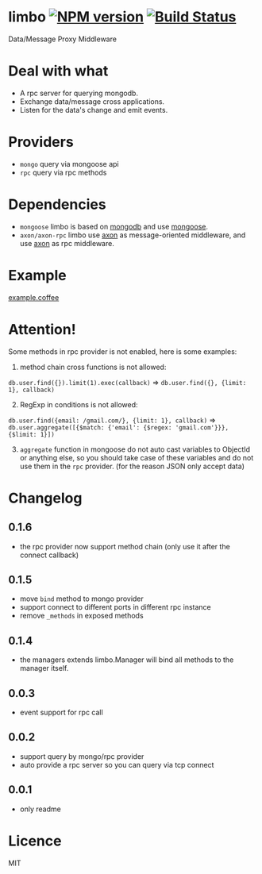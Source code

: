 limbo [![NPM version][npm-image]][npm-url] [![Build Status][travis-image]][travis-url]
=====

Data/Message Proxy Middleware

# Deal with what
* A rpc server for querying mongodb.
* Exchange data/message cross applications.
* Listen for the data's change and emit events.

# Providers
* `mongo` query via mongoose api
* `rpc` query via rpc methods

# Dependencies
* `mongoose` limbo is based on [mongodb](http://www.mongodb.org) and use [mongoose](https://github.com/LearnBoost/mongoose).
* `axon/axon-rpc` limbo use [axon](https://github.com/visionmedia/axon) as message-oriented middleware, and use [axon](https://github.com/visionmedia/axon-rpc) as rpc middleware.

# Example
[example.coffee](https://github.com/teambition/limbo/blob/master/examples/example.coffee)

# Attention!
Some methods in rpc provider is not enabled, here is some examples:

1. method chain cross functions is not allowed:

  `db.user.find({}).limit(1).exec(callback)` => `db.user.find({}, {limit: 1}, callback)`

2. RegExp in conditions is not allowed:

  `db.user.find({email: /gmail.com/}, {limit: 1}, callback)` => `db.user.aggregate([{$match: {'email': {$regex: 'gmail.com'}}}, {$limit: 1}])`

3. `aggregate` function in mongoose do not auto cast variables to ObjectId or anything else, so you should take case of these variables and do not use them in the `rpc` provider. (for the reason JSON only accept data)

# Changelog
## 0.1.6
* the rpc provider now support method chain (only use it after the connect callback)

## 0.1.5
* move `bind` method to mongo provider
* support connect to different ports in different rpc instance
* remove `_methods` in exposed methods

## 0.1.4
* the managers extends limbo.Manager will bind all methods to the manager itself.

## 0.0.3
* event support for rpc call

## 0.0.2
* support query by mongo/rpc provider
* auto provide a rpc server so you can query via tcp connect

## 0.0.1
* only readme

# Licence
MIT

[npm-url]: https://npmjs.org/package/limbo
[npm-image]: http://img.shields.io/npm/v/limbo.svg

[travis-url]: https://travis-ci.org/teambition/limbo
[travis-image]: http://img.shields.io/travis/teambition/limbo.svg
